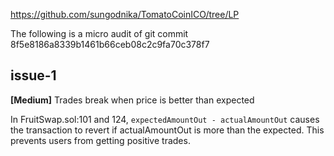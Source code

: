 https://github.com/sungodnika/TomatoCoinICO/tree/LP

The following is a micro audit of git commit 8f5e8186a8339b1461b66ceb08c2c9fa70c378f7

## issue-1

**[Medium]** Trades break when price is better than expected

In FruitSwap.sol:101 and 124, `expectedAmountOut - actualAmountOut` causes the transaction to revert if actualAmountOut is more than the expected. This prevents users from getting positive trades.
